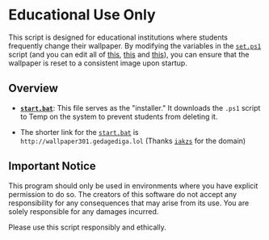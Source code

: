 # Educational Use Only

This script is designed for educational institutions where students frequently change their wallpaper. By modifying the variables in the [`set.ps1`](https://github.com/notthecoolguyyouknow/WallpaperChanger/blob/main/set.ps1) script (and you can edit all of [this](https://github.com/notthecoolguyyouknow/WallpaperChanger/blob/main/set.ps1#L7-L9), [this](https://github.com/notthecoolguyyouknow/WallpaperChanger/blob/main/set.ps1#L78) and [this](https://github.com/notthecoolguyyouknow/WallpaperChanger/blob/main/set.ps1#L30-L32)), you can ensure that the wallpaper is reset to a consistent image upon startup.

## Overview

- **[`start.bat`](https://github.com/notthecoolguyyouknow/WallpaperChanger/blob/main/start.bat)**: This file serves as the "installer." It downloads the `.ps1` script to Temp on the system to prevent students from deleting it.

- The shorter link for the [`start.bat`](https://github.com/notthecoolguyyouknow/WallpaperChanger/blob/main/start.bat) is `http://wallpaper301.gedagediga.lol` (Thanks [`iakzs`](https://github.com/iakzs) for the domain)
## Important Notice

This program should only be used in environments where you have explicit permission to do so. The creators of this software do not accept any responsibility for any consequences that may arise from its use. You are solely responsible for any damages incurred.

Please use this script responsibly and ethically.

